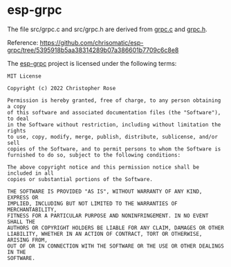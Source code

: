 # esp-grpc

The file src/grpc.c and src/grpc.h are derived from [grpc.c](https://github.com/chrisomatic/esp-grpc/blob/main/main/grpc.c)
and [grpc.h](https://github.com/chrisomatic/esp-grpc/blob/main/main/grpc.h).

Reference: <https://github.com/chrisomatic/esp-grpc/tree/5395918b5aa38314289b07a386601b7709c6c8e8>

The [esp-grpc](https://github.com/chrisomatic/esp-grpc/tree/5395918b5aa38314289b07a386601b7709c6c8e8) project is licensed under the following terms:

```
MIT License

Copyright (c) 2022 Christopher Rose

Permission is hereby granted, free of charge, to any person obtaining a copy
of this software and associated documentation files (the "Software"), to deal
in the Software without restriction, including without limitation the rights
to use, copy, modify, merge, publish, distribute, sublicense, and/or sell
copies of the Software, and to permit persons to whom the Software is
furnished to do so, subject to the following conditions:

The above copyright notice and this permission notice shall be included in all
copies or substantial portions of the Software.

THE SOFTWARE IS PROVIDED "AS IS", WITHOUT WARRANTY OF ANY KIND, EXPRESS OR
IMPLIED, INCLUDING BUT NOT LIMITED TO THE WARRANTIES OF MERCHANTABILITY,
FITNESS FOR A PARTICULAR PURPOSE AND NONINFRINGEMENT. IN NO EVENT SHALL THE
AUTHORS OR COPYRIGHT HOLDERS BE LIABLE FOR ANY CLAIM, DAMAGES OR OTHER
LIABILITY, WHETHER IN AN ACTION OF CONTRACT, TORT OR OTHERWISE, ARISING FROM,
OUT OF OR IN CONNECTION WITH THE SOFTWARE OR THE USE OR OTHER DEALINGS IN THE
SOFTWARE.

```
